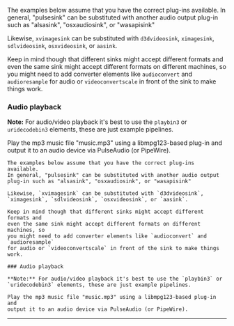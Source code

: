 The examples below assume that you have the correct plug-ins available.
In general, "pulsesink" can be substituted with another audio output
plug-in such as "alsasink", "osxaudiosink", or "wasapisink"

Likewise, `xvimagesink` can be substituted with `d3dvideosink`,
`ximagesink`, `sdlvideosink`, `osxvideosink`, or `aasink`.

Keep in mind though that different sinks might accept different formats and
even the same sink might accept different formats on different machines, so
you might need to add converter elements like `audioconvert` and `audioresample`
for audio or `videoconvertscale` in front of the sink to make things work.

### Audio playback

**Note:** For audio/video playback it's best to use the `playbin3` or
`uridecodebin3` elements, these are just example pipelines.

Play the mp3 music file "music.mp3" using a libmpg123-based plug-in and
output it to an audio device via PulseAudio (or PipeWire).

```
The examples below assume that you have the correct plug-ins available.
In general, "pulsesink" can be substituted with another audio output
plug-in such as "alsasink", "osxaudiosink", or "wasapisink"

Likewise, `xvimagesink` can be substituted with `d3dvideosink`,
`ximagesink`, `sdlvideosink`, `osxvideosink`, or `aasink`.

Keep in mind though that different sinks might accept different formats and
even the same sink might accept different formats on different machines, so
you might need to add converter elements like `audioconvert` and `audioresample`
for audio or `videoconvertscale` in front of the sink to make things work.

### Audio playback

**Note:** For audio/video playback it's best to use the `playbin3` or
`uridecodebin3` elements, these are just example pipelines.

Play the mp3 music file "music.mp3" using a libmpg123-based plug-in and
output it to an audio device via PulseAudio (or PipeWire).

```

---

